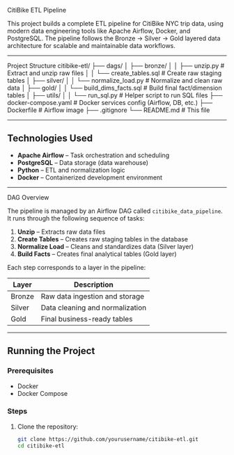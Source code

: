 CitiBike ETL Pipeline

This project builds a complete ETL pipeline for CitiBike NYC trip data, using modern data engineering tools like Apache Airflow, Docker, and PostgreSQL. The pipeline follows the Bronze → Silver → Gold layered data architecture for scalable and maintainable data workflows.

---

Project Structure
citibike-etl/
├── dags/
│ ├── bronze/
│ │ ├── unzip.py # Extract and unzip raw files
│ │ └── create_tables.sql # Create raw staging tables
│ ├── silver/
│ │ └── normalize_load.py # Normalize and clean raw data
│ ├── gold/
│ │ └── build_dims_facts.sql # Build final fact/dimension tables
│ ├── utils/
│ │ └── run_sql.py # Helper script to run SQL files
├── docker-compose.yaml # Docker services config (Airflow, DB, etc.)
├── Dockerfile # Airflow image
├── .gitignore
└── README.md # This file


---

## Technologies Used

- **Apache Airflow** – Task orchestration and scheduling
- **PostgreSQL** – Data storage (data warehouse)
- **Python** – ETL and normalization logic
- **Docker** – Containerized development environment

---

 DAG Overview

The pipeline is managed by an Airflow DAG called `citibike_data_pipeline`. It runs through the following sequence of tasks:

1. **Unzip** – Extracts raw data files
2. **Create Tables** – Creates raw staging tables in the database
3. **Normalize Load** – Cleans and standardizes data (Silver layer)
4. **Build Facts** – Creates final analytical tables (Gold layer)

Each step corresponds to a layer in the pipeline:

| Layer   | Description |
|---------|-------------|
| Bronze  | Raw data ingestion and storage |
| Silver  | Data cleaning and normalization |
| Gold    | Final business-ready tables |

---

## Running the Project

### Prerequisites

- Docker
- Docker Compose

### Steps

1. Clone the repository:
   ```bash
   git clone https://github.com/yourusername/citibike-etl.git
   cd citibike-etl
